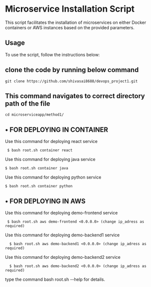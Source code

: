 # Microservice Installation Script <br>

This script facilitates the installation of microservices on either Docker containers or AWS instances based on the provided parameters.

## Usage
To use the script, follow the instructions below: <br>

## clone the code by running below command
```
git clone https://github.com/shivasai8688/devops_project1.git
```
## This command navigates to correct directory path of the file 
```
cd microserviceapp/method1/
```

## • FOR DEPLOYING IN CONTAINER <br>

Use this command for deploying react service
 ``` 
  $ bash root.sh container react
```

Use this command for deploying java service
 ``` 
$ bash root.sh container java
```

Use this command for deploying python service
 ``` 
$ bash root.sh container python
```

## • FOR DEPLOYING IN AWS <br>
 
Use this command for deploying demo-frontend service <br>
 ``` 
  $ bash root.sh aws demo-frontend <0.0.0.0> (change ip_adress as required)
```
Use this command for deploying demo-backend1 service    
```
  $ bash root.sh aws demo-backend1 <0.0.0.0> (change ip_adress as required)
```

Use this command for deploying demo-backend2 service    
```
  $ bash root.sh aws demo-backend2 <0.0.0.0> (change ip_adress as required)
```

type the command bash root.sh --help for details.
